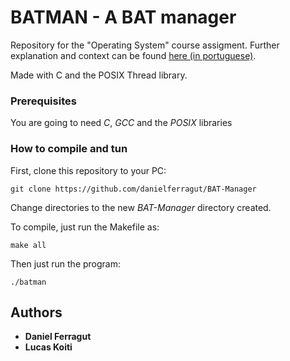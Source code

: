 # BATMAN - A BAT manager

Repository for the "Operating System" course assigment.
Further explanation and context can be found [here (in portuguese)](https://lasca.ic.unicamp.br/paulo/courses/so/2019s2/exp/exp01/exp01.html).


Made with C and the POSIX Thread library.

<!-- ## Getting Started

If you want to try  -->

### Prerequisites

You are going to need *C*, *GCC* and the *POSIX* libraries

### How to compile and tun

First, clone this repository to your PC:

```
git clone https://github.com/danielferragut/BAT-Manager
```

Change directories to the new *BAT-Manager* directory created.

To compile, just run the Makefile as:
```
make all
```
Then just run the program:
```
./batman
```


<!-- ## Built With

* [Dropwizard](http://www.dropwizard.io/1.0.2/docs/) - The web framework used
* [Maven](https://maven.apache.org/) - Dependency Management
* [ROME](https://rometools.github.io/rome/) - Used to generate RSS Feeds

## Contributing

Please read [CONTRIBUTING.md](https://gist.github.com/PurpleBooth/b24679402957c63ec426) for details on our code of conduct, and the process for submitting pull requests to us.

## Versioning

We use [SemVer](http://semver.org/) for versioning. For the versions available, see the [tags on this repository](https://github.com/your/project/tags).  -->

## Authors

* **Daniel Ferragut**
* **Lucas Koiti**
